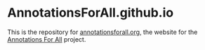 # AnnotationsForAll.github.io

This is the repository for [annotationsforall.org](http://annotationsforall.org), the website for the [Annotations For All](https://github.com/AnnotationsForAll/annotationsforall) project.
